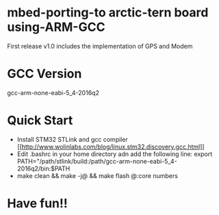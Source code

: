 # mbed-porting-to arctic-tern board using-ARM-GCC

First release v1.0 includes the implementation of GPS and Modem

# GCC Version
gcc-arm-none-eabi-5_4-2016q2 

# Quick Start
* Install STM32 STLink and gcc compiler [[http://www.wolinlabs.com/blog/linux.stm32.discovery.gcc.html]]
* Edit .bashrc in your home directory adn add the following line:
export PATH="/path/stlink/build:/path/gcc-arm-none-eabi-5_4-2016q2/bin:$PATH
* make clean && make -j@ && make flash   @:core numbers 

# Have fun!!
